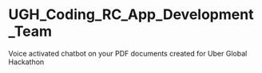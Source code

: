 # UGH_Coding_RC_App_Development_Team
Voice activated chatbot on your PDF documents created for Uber Global Hackathon
